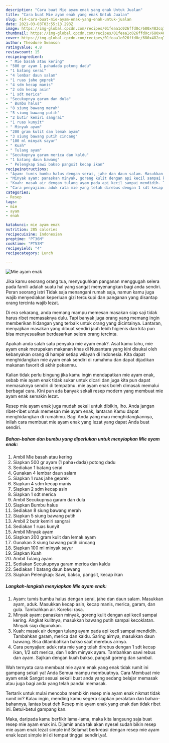 ```yaml
---
description: "Cara buat Mie ayam enak yang enak Untuk Jualan"
title: "Cara buat Mie ayam enak yang enak Untuk Jualan"
slug: 414-cara-buat-mie-ayam-enak-yang-enak-untuk-jualan
date: 2021-03-03T03:55:13.293Z
image: https://img-global.cpcdn.com/recipes/01feaa1c026ffd0c/680x482cq70/mie-ayam-enak-foto-resep-utama.jpg
thumbnail: https://img-global.cpcdn.com/recipes/01feaa1c026ffd0c/680x482cq70/mie-ayam-enak-foto-resep-utama.jpg
cover: https://img-global.cpcdn.com/recipes/01feaa1c026ffd0c/680x482cq70/mie-ayam-enak-foto-resep-utama.jpg
author: Theodore Swanson
ratingvalue: 4.8
reviewcount: 15
recipeingredient:
- " Mie basah atau kering"
- "500 gr ayam 1 pahadada potong dadu"
- "1 batang serai"
- "4 lembar daun salam"
- "1 ruas jahe geprek"
- "4 sdm kecap manis"
- "2 sdm kecap asin"
- "1 sdt merica"
- "Secukupnya garam dan dula"
- " Bumbu halus"
- "8 siung bawang merah"
- "5 siung bawang putih"
- "2 butir kemiri sangrai"
- "1 ruas kunyit"
- " Minyak ayam"
- "200 gram kulit dan lemak ayam"
- "3 siung bawang putih cincang"
- "100 ml minyak sayur"
- " Kuah"
- " Tulang ayam"
- "Secukupnya garam merica dan kaldu"
- "1 batang daun bawang"
- " Pelengkap Sawi bakso pangsit kecap ikan"
recipeinstructions:
- "Ayam: tumis bumbu halus dengan serai, jahe dan daun salam. Masukkan ayam, aduk. Masukkan kecap asin, kecap manis, merica, garam, dan gula. Tambahkan air. Koreksi rasa."
- "Minyak ayam: panaskan minyak, goreng kulit dengan api kecil sampai kering. Angkat kulitnya, masukkan bawang putih sampai kecoklatan. Minyak siap digunakan."
- "Kuah: masak air dengan tulang ayam pada api kecil sampai mendidih. Tambahkan garam, merica dan kaldu. Saring airnya, masukkan daun bawang. Bisa ditambahkan bakso saat merebus airnya."
- "Cara penyajian: aduk rata mie yang telah direbus dengan 1 sdt kecap ikan, 1/2 sdt merica, dan 1 sdm minyak ayam. Tambahkan sawi rebus dan ayam. Sajikan dengan kuah bakso, pangsit goreng dan sambal."
categories:
- Resep
tags:
- mie
- ayam
- enak

katakunci: mie ayam enak 
nutrition: 285 calories
recipecuisine: Indonesian
preptime: "PT36M"
cooktime: "PT53M"
recipeyield: "4"
recipecategory: Lunch

---
```



![Mie ayam enak](https://img-global.cpcdn.com/recipes/01feaa1c026ffd0c/680x482cq70/mie-ayam-enak-foto-resep-utama.jpg)

Jika kamu seorang orang tua, menyuguhkan panganan menggugah selera pada famili adalah suatu hal yang sangat menyenangkan bagi anda sendiri. Peran seorang istri Tidak saja menangani rumah saja, namun kamu juga wajib menyediakan keperluan gizi tercukupi dan panganan yang disantap orang tercinta wajib lezat.

Di era  sekarang, anda memang mampu memesan masakan siap saji tidak harus ribet memasaknya dulu. Tapi banyak juga orang yang memang ingin memberikan hidangan yang terbaik untuk orang yang dicintainya. Lantaran, menyajikan masakan yang dibuat sendiri jauh lebih higienis dan kita pun bisa menyesuaikan berdasarkan selera orang tercinta. 



Apakah anda salah satu penyuka mie ayam enak?. Asal kamu tahu, mie ayam enak merupakan makanan khas di Nusantara yang kini disukai oleh kebanyakan orang di hampir setiap wilayah di Indonesia. Kita dapat menghidangkan mie ayam enak sendiri di rumahmu dan dapat dijadikan makanan favorit di akhir pekanmu.

Kalian tidak perlu bingung jika kamu ingin mendapatkan mie ayam enak, sebab mie ayam enak tidak sukar untuk dicari dan juga kita pun dapat memasaknya sendiri di tempatmu. mie ayam enak boleh dimasak memalui berbagai cara. Kini pun ada banyak sekali resep modern yang membuat mie ayam enak semakin lezat.

Resep mie ayam enak juga mudah sekali untuk dibikin, lho. Anda jangan ribet-ribet untuk memesan mie ayam enak, lantaran Kamu dapat menghidangkan di rumahmu. Bagi Anda yang mau menghidangkannya, inilah cara membuat mie ayam enak yang lezat yang dapat Anda buat sendiri.

<!--inarticleads1-->

##### Bahan-bahan dan bumbu yang diperlukan untuk menyiapkan Mie ayam enak:

1. Ambil  Mie basah atau kering
1. Siapkan 500 gr ayam (1 paha+dada) potong dadu
1. Sediakan 1 batang serai
1. Gunakan 4 lembar daun salam
1. Siapkan 1 ruas jahe geprek
1. Siapkan 4 sdm kecap manis
1. Siapkan 2 sdm kecap asin
1. Siapkan 1 sdt merica
1. Ambil Secukupnya garam dan dula
1. Siapkan  Bumbu halus
1. Sediakan 8 siung bawang merah
1. Siapkan 5 siung bawang putih
1. Ambil 2 butir kemiri sangrai
1. Sediakan 1 ruas kunyit
1. Ambil  Minyak ayam
1. Siapkan 200 gram kulit dan lemak ayam
1. Gunakan 3 siung bawang putih cincang
1. Siapkan 100 ml minyak sayur
1. Siapkan  Kuah
1. Ambil  Tulang ayam
1. Sediakan Secukupnya garam merica dan kaldu
1. Sediakan 1 batang daun bawang
1. Siapkan  Pelengkap: Sawi, bakso, pangsit, kecap ikan




<!--inarticleads2-->

##### Langkah-langkah menyiapkan Mie ayam enak:

1. Ayam: tumis bumbu halus dengan serai, jahe dan daun salam. Masukkan ayam, aduk. Masukkan kecap asin, kecap manis, merica, garam, dan gula. Tambahkan air. Koreksi rasa.
1. Minyak ayam: panaskan minyak, goreng kulit dengan api kecil sampai kering. Angkat kulitnya, masukkan bawang putih sampai kecoklatan. Minyak siap digunakan.
1. Kuah: masak air dengan tulang ayam pada api kecil sampai mendidih. Tambahkan garam, merica dan kaldu. Saring airnya, masukkan daun bawang. Bisa ditambahkan bakso saat merebus airnya.
1. Cara penyajian: aduk rata mie yang telah direbus dengan 1 sdt kecap ikan, 1/2 sdt merica, dan 1 sdm minyak ayam. Tambahkan sawi rebus dan ayam. Sajikan dengan kuah bakso, pangsit goreng dan sambal.




Wah ternyata cara membuat mie ayam enak yang enak tidak rumit ini gampang sekali ya! Anda Semua mampu membuatnya. Cara Membuat mie ayam enak Sangat sesuai sekali buat anda yang sedang belajar memasak atau juga bagi anda yang telah pandai memasak.

Tertarik untuk mulai mencoba membikin resep mie ayam enak nikmat tidak rumit ini? Kalau ingin, mending kamu segera siapkan peralatan dan bahan-bahannya, lantas buat deh Resep mie ayam enak yang enak dan tidak ribet ini. Betul-betul gampang kan. 

Maka, daripada kamu berfikir lama-lama, maka kita langsung saja buat resep mie ayam enak ini. Dijamin anda tak akan nyesel sudah bikin resep mie ayam enak lezat simple ini! Selamat berkreasi dengan resep mie ayam enak lezat simple ini di tempat tinggal sendiri,ya!.

